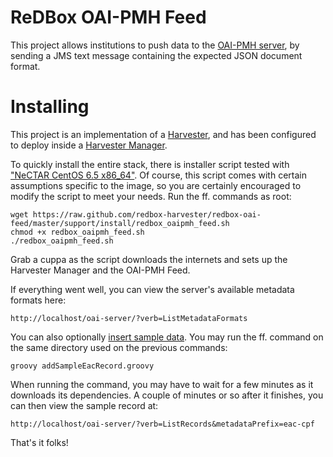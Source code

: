 ReDBox OAI-PMH Feed  
===============
This project allows institutions to push data to the <a href='https://github.com/redbox-mint/oai-server'>OAI-PMH server</a>, by sending a JMS text message containing the expected JSON document format.

Installing
====
This project is an implementation of a <a href='https://github.com/redbox-harvester/json-harvester-client'>Harvester</a>, and has been configured to deploy inside a <a href='https://github.com/redbox-harvester/json-harvester-manager'>Harvester Manager</a>. 

To quickly install the entire stack, there is installer script tested with <a href='http://nectar.org.au/'>"NeCTAR CentOS 6.5 x86_64"</a>. Of course, this script comes with certain assumptions specific to the image, so you are certainly encouraged to modify the script to meet your needs. Run the ff. commands as root:

    wget https://raw.github.com/redbox-harvester/redbox-oai-feed/master/support/install/redbox_oaipmh_feed.sh
    chmod +x redbox_oaipmh_feed.sh 
    ./redbox_oaipmh_feed.sh 
 
Grab a cuppa as the script downloads the internets and sets up the Harvester Manager and the OAI-PMH Feed. 
 
If everything went well, you can view the server's available metadata formats here:

    http://localhost/oai-server/?verb=ListMetadataFormats     

You can also optionally <a href='https://github.com/redbox-harvester/redbox-oai-feed/blob/master/support/install/addSampleEacRecord.groovy'>insert sample data</a>. You may run the ff. command on the same directory used on the previous commands:
    
    groovy addSampleEacRecord.groovy
 
When running the command, you may have to wait for a few minutes as it downloads its dependencies. A couple of minutes or so after it finishes, you can then view the sample record at:
    
    http://localhost/oai-server/?verb=ListRecords&metadataPrefix=eac-cpf 

That's it folks!
